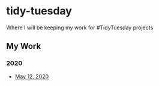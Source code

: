 # tidy-tuesday

Where I will be keeping my work for #TidyTuesday projects


## My Work 

### 2020

  * [May 12, 2020](https://github.com/amarsee/tidy-tuesday/tree/master/2020/2020-05-12)
